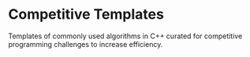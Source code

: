 # Competitive Templates
Templates of commonly used algorithms in C++ curated for competitive programming challenges to increase efficiency.
